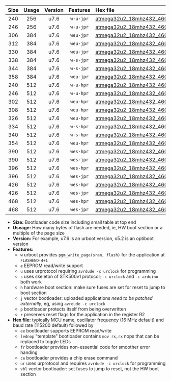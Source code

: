 |Size|Usage|Version|Features|Hex file|
|:-:|:-:|:-:|:-:|:--|
|240|256|u7.6|`w-u-jpr`|[atmega32u2_18mhz432_460800bps_ur_vbl.hex](https://raw.githubusercontent.com/stefanrueger/urboot/main/bootloaders/atmega32u2/fcpu_18mhz432/460800_bps/atmega32u2_18mhz432_460800bps_ur_vbl.hex)|
|246|256|u7.6|`w-u-jpr`|[atmega32u2_18mhz432_460800bps_lednop_ur_vbl.hex](https://raw.githubusercontent.com/stefanrueger/urboot/main/bootloaders/atmega32u2/fcpu_18mhz432/460800_bps/atmega32u2_18mhz432_460800bps_lednop_ur_vbl.hex)|
|306|384|u7.6|`weu-jpr`|[atmega32u2_18mhz432_460800bps_ee_ur_vbl.hex](https://raw.githubusercontent.com/stefanrueger/urboot/main/bootloaders/atmega32u2/fcpu_18mhz432/460800_bps/atmega32u2_18mhz432_460800bps_ee_ur_vbl.hex)|
|312|384|u7.6|`weu-jpr`|[atmega32u2_18mhz432_460800bps_ee_lednop_ur_vbl.hex](https://raw.githubusercontent.com/stefanrueger/urboot/main/bootloaders/atmega32u2/fcpu_18mhz432/460800_bps/atmega32u2_18mhz432_460800bps_ee_lednop_ur_vbl.hex)|
|330|384|u7.6|`weu-jpr`|[atmega32u2_18mhz432_460800bps_ee_lednop_fr_ur_vbl.hex](https://raw.githubusercontent.com/stefanrueger/urboot/main/bootloaders/atmega32u2/fcpu_18mhz432/460800_bps/atmega32u2_18mhz432_460800bps_ee_lednop_fr_ur_vbl.hex)|
|338|384|u7.6|`w-s-jpr`|[atmega32u2_18mhz432_460800bps_vbl.hex](https://raw.githubusercontent.com/stefanrueger/urboot/main/bootloaders/atmega32u2/fcpu_18mhz432/460800_bps/atmega32u2_18mhz432_460800bps_vbl.hex)|
|344|384|u7.6|`w-s-jpr`|[atmega32u2_18mhz432_460800bps_lednop_vbl.hex](https://raw.githubusercontent.com/stefanrueger/urboot/main/bootloaders/atmega32u2/fcpu_18mhz432/460800_bps/atmega32u2_18mhz432_460800bps_lednop_vbl.hex)|
|358|384|u7.6|`weu-jpr`|[atmega32u2_18mhz432_460800bps_ee_lednop_fr_ce_ur_vbl.hex](https://raw.githubusercontent.com/stefanrueger/urboot/main/bootloaders/atmega32u2/fcpu_18mhz432/460800_bps/atmega32u2_18mhz432_460800bps_ee_lednop_fr_ce_ur_vbl.hex)|
|240|512|u7.6|`w-u-hpr`|[atmega32u2_18mhz432_460800bps_ur.hex](https://raw.githubusercontent.com/stefanrueger/urboot/main/bootloaders/atmega32u2/fcpu_18mhz432/460800_bps/atmega32u2_18mhz432_460800bps_ur.hex)|
|246|512|u7.6|`w-u-hpr`|[atmega32u2_18mhz432_460800bps_lednop_ur.hex](https://raw.githubusercontent.com/stefanrueger/urboot/main/bootloaders/atmega32u2/fcpu_18mhz432/460800_bps/atmega32u2_18mhz432_460800bps_lednop_ur.hex)|
|302|512|u7.6|`weu-hpr`|[atmega32u2_18mhz432_460800bps_ee_ur.hex](https://raw.githubusercontent.com/stefanrueger/urboot/main/bootloaders/atmega32u2/fcpu_18mhz432/460800_bps/atmega32u2_18mhz432_460800bps_ee_ur.hex)|
|308|512|u7.6|`weu-hpr`|[atmega32u2_18mhz432_460800bps_ee_lednop_ur.hex](https://raw.githubusercontent.com/stefanrueger/urboot/main/bootloaders/atmega32u2/fcpu_18mhz432/460800_bps/atmega32u2_18mhz432_460800bps_ee_lednop_ur.hex)|
|326|512|u7.6|`weu-hpr`|[atmega32u2_18mhz432_460800bps_ee_lednop_fr_ur.hex](https://raw.githubusercontent.com/stefanrueger/urboot/main/bootloaders/atmega32u2/fcpu_18mhz432/460800_bps/atmega32u2_18mhz432_460800bps_ee_lednop_fr_ur.hex)|
|334|512|u7.6|`w-s-hpr`|[atmega32u2_18mhz432_460800bps.hex](https://raw.githubusercontent.com/stefanrueger/urboot/main/bootloaders/atmega32u2/fcpu_18mhz432/460800_bps/atmega32u2_18mhz432_460800bps.hex)|
|340|512|u7.6|`w-s-hpr`|[atmega32u2_18mhz432_460800bps_lednop.hex](https://raw.githubusercontent.com/stefanrueger/urboot/main/bootloaders/atmega32u2/fcpu_18mhz432/460800_bps/atmega32u2_18mhz432_460800bps_lednop.hex)|
|354|512|u7.6|`weu-hpr`|[atmega32u2_18mhz432_460800bps_ee_lednop_fr_ce_ur.hex](https://raw.githubusercontent.com/stefanrueger/urboot/main/bootloaders/atmega32u2/fcpu_18mhz432/460800_bps/atmega32u2_18mhz432_460800bps_ee_lednop_fr_ce_ur.hex)|
|390|512|u7.6|`wes-hpr`|[atmega32u2_18mhz432_460800bps_ee.hex](https://raw.githubusercontent.com/stefanrueger/urboot/main/bootloaders/atmega32u2/fcpu_18mhz432/460800_bps/atmega32u2_18mhz432_460800bps_ee.hex)|
|390|512|u7.6|`wes-jpr`|[atmega32u2_18mhz432_460800bps_ee_vbl.hex](https://raw.githubusercontent.com/stefanrueger/urboot/main/bootloaders/atmega32u2/fcpu_18mhz432/460800_bps/atmega32u2_18mhz432_460800bps_ee_vbl.hex)|
|396|512|u7.6|`wes-hpr`|[atmega32u2_18mhz432_460800bps_ee_lednop.hex](https://raw.githubusercontent.com/stefanrueger/urboot/main/bootloaders/atmega32u2/fcpu_18mhz432/460800_bps/atmega32u2_18mhz432_460800bps_ee_lednop.hex)|
|396|512|u7.6|`wes-jpr`|[atmega32u2_18mhz432_460800bps_ee_lednop_vbl.hex](https://raw.githubusercontent.com/stefanrueger/urboot/main/bootloaders/atmega32u2/fcpu_18mhz432/460800_bps/atmega32u2_18mhz432_460800bps_ee_lednop_vbl.hex)|
|426|512|u7.6|`wes-hpr`|[atmega32u2_18mhz432_460800bps_ee_lednop_fr.hex](https://raw.githubusercontent.com/stefanrueger/urboot/main/bootloaders/atmega32u2/fcpu_18mhz432/460800_bps/atmega32u2_18mhz432_460800bps_ee_lednop_fr.hex)|
|426|512|u7.6|`wes-jpr`|[atmega32u2_18mhz432_460800bps_ee_lednop_fr_vbl.hex](https://raw.githubusercontent.com/stefanrueger/urboot/main/bootloaders/atmega32u2/fcpu_18mhz432/460800_bps/atmega32u2_18mhz432_460800bps_ee_lednop_fr_vbl.hex)|
|468|512|u7.6|`wes-hpr`|[atmega32u2_18mhz432_460800bps_ee_lednop_fr_ce.hex](https://raw.githubusercontent.com/stefanrueger/urboot/main/bootloaders/atmega32u2/fcpu_18mhz432/460800_bps/atmega32u2_18mhz432_460800bps_ee_lednop_fr_ce.hex)|
|468|512|u7.6|`wes-jpr`|[atmega32u2_18mhz432_460800bps_ee_lednop_fr_ce_vbl.hex](https://raw.githubusercontent.com/stefanrueger/urboot/main/bootloaders/atmega32u2/fcpu_18mhz432/460800_bps/atmega32u2_18mhz432_460800bps_ee_lednop_fr_ce_vbl.hex)|

- **Size:** Bootloader code size including small table at top end
- **Useage:** How many bytes of flash are needed, ie, HW boot section or a multiple of the page size
- **Version:** For example, u7.6 is an urboot version, o5.2 is an optiboot version
- **Features:**
  + `w` urboot provides `pgm_write_page(sram, flash)` for the application at `FLASHEND-4+1`
  + `e` EEPROM read/write support
  + `u` uses urprotocol requiring `avrdude -c urclock` for programming
  + `s` uses skeleton of STK500v1 protocol; `-c urclock` and `-c arduino` both work
  + `h` hardware boot section: make sure fuses are set for reset to jump to boot section
  + `j` vector bootloader: uploaded applications *need to be patched externally*, eg, using `avrdude -c urclock`
  + `p` bootloader protects itself from being overwritten
  + `r` preserves reset flags for the application in the register R2
- **Hex file:** typically MCU name, oscillator frequency (16 MHz default) and baud rate (115200 default) followed by
  + `ee` bootloader supports EEPROM read/write
  + `lednop` "template" bootloader contains `mov rx,rx` nops that can be replaced to toggle LEDs
  + `fr` bootloader provides non-essential code for smoother error handing
  + `ce` bootloader provides a chip erase command
  + `ur` uses urprotocol and requires `avrdude -c urclock` for programming
  + `vbl` vector bootloader: set fuses to jump to reset, not the HW boot section
